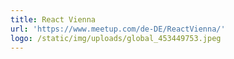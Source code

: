```yaml
---
title: React Vienna
url: 'https://www.meetup.com/de-DE/ReactVienna/'
logo: /static/img/uploads/global_453449753.jpeg
---
```


